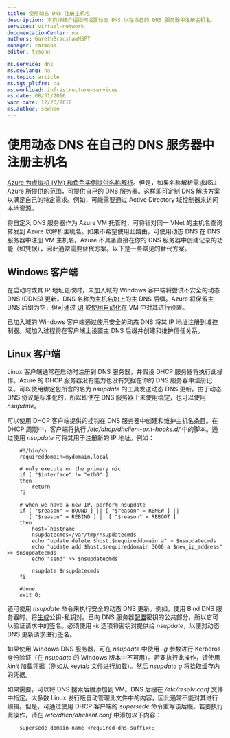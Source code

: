```yaml
---
title: 使用动态 DNS 注册主机名
description: 本页详细介绍如何设置动态 DNS 以在自己的 DNS 服务器中注册主机名。
services: virtual-network
documentationCenter: na
authors: GarethBradshawMSFT
manager: carmonm
editor: tysonn

ms.service: dns
ms.devlang: na
ms.topic: article
ms.tgt_pltfrm: na
ms.workload: infrastructure-services
ms.date: 08/31/2016
wacn.date: 12/26/2016
ms.author: sewhee
---
```


# 使用动态 DNS 在自己的 DNS 服务器中注册主机名
[Azure 为虚拟机 (VM) 和角色实例提供名称解析](./virtual-networks-name-resolution-for-vms-and-role-instances.md)。但是，如果名称解析需求超过 Azure 所提供的范围，可提供自己的 DNS 服务器。这样即可定制 DNS 解决方案以满足自己的特定需求。例如，可能需要通过 Active Directory 域控制器来访问本地资源。

将自定义 DNS 服务器作为 Azure VM 托管时，可将针对同一 VNet 的主机名查询转发到 Azure 以解析主机名。如果不希望使用此路由，可使用动态 DNS 在 DNS 服务器中注册 VM 主机名。Azure 不具备直接在你的 DNS 服务器中创建记录的功能（如凭据），因此通常需要替代方案。以下是一些常见的替代方案。

## Windows 客户端
在启动时或其 IP 地址更改时，未加入域的 Windows 客户端将尝试不安全的动态 DNS (DDNS) 更新。DNS 名称为主机名加上的主 DNS 后缀。Azure 将保留主 DNS 后缀为空，但可通过 [UI](https://technet.microsoft.com/zh-cn/library/cc794784.aspx) 或[使用自动化](https://social.technet.microsoft.com/forums/windowsserver/3720415a-6a9a-4bca-aa2a-6df58a1a47d7/change-primary-dns-suffix)在 VM 中对其进行设置。

已加入域的 Windows 客户端通过使用安全的动态 DNS 将其 IP 地址注册到域控制器。域加入过程将在客户端上设置主 DNS 后缀并创建和维护信任关系。

## Linux 客户端
Linux 客户端通常在启动时注册到 DNS 服务器，并假设 DHCP 服务器将执行此操作。Azure 的 DHCP 服务器没有能力也没有凭据在你的 DNS 服务器中注册记录。可以使用绑定包所含的名为 *nsupdate* 的工具发送动态 DNS 更新。由于动态 DNS 协议是标准化的，所以即使在 DNS 服务器上未使用绑定，也可以使用 *nsupdate*。

可以使用 DHCP 客户端提供的挂钩在 DNS 服务器中创建和维护主机名条目。在 DHCP 周期中，客户端将执行 */etc/dhcp/dhclient-exit-hooks.d/* 中的脚本。通过使用 *nsupdate* 可将其用于注册新的 IP 地址。例如：

    	#!/bin/sh
    	requireddomain=mydomain.local

    	# only execute on the primary nic
    	if [ "$interface" != "eth0" ]
    	then
    		return
    	fi

		# when we have a new IP, perform nsupdate
		if [ "$reason" = BOUND ] || [ "$reason" = RENEW ] ||
		   [ "$reason" = REBIND ] || [ "$reason" = REBOOT ]
		then
    		host=`hostname`
	    	nsupdatecmds=/var/tmp/nsupdatecmds
  			echo "update delete $host.$requireddomain a" > $nsupdatecmds
  			echo "update add $host.$requireddomain 3600 a $new_ip_address" >> $nsupdatecmds
  			echo "send" >> $nsupdatecmds

  			nsupdate $nsupdatecmds
		fi

		#done
		exit 0;

还可使用 *nsupdate* 命令来执行安全的动态 DNS 更新。例如，使用 Bind DNS 服务器时，将[生成](http://linux.yyz.us/nsupdate/)公钥-私钥对。已向 DNS 服务器[配置](http://linux.yyz.us/dns/ddns-server.html)密钥的公共部分，所以它可以验证请求中的签名。必须使用 *-k* 选项将密钥对提供给 *nsupdate*，以便对动态 DNS 更新请求进行签名。

如果使用 Windows DNS 服务器，可在 *nsupdate* 中使用 *-g* 参数进行 Kerberos 身份验证（在 *nsupdate* 的 Windows 版本中不可用）。若要执行此操作，请使用 *kinit* 加载凭据（例如从 [keytab 文件](http://www.itadmintools.com/2011/07/creating-kerberos-keytab-files.html)进行加载）。然后 *nsupdate g* 将拾取缓存内的凭据。

如果需要，可以将 DNS 搜索后缀添加到 VM。DNS 后缀在 */etc/resolv.conf* 文件中指定。大多数 Linux 发行版自动管理此文件中的内容，因此通常不能对其进行编辑。但是，可通过使用 DHCP 客户端的 *supersede* 命令重写该后缀。若要执行此操作，请在 */etc/dhcp/dhclient.conf* 中添加以下内容：

		supersede domain-name <required-dns-suffix>;

<!---HONumber=Mooncake_Quality_Review_1215_2016-->